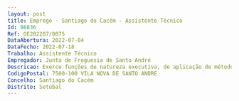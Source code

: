 ```yaml
--- 
layout: post
title: Emprego - Santiago do Cacém - Assistente Técnico
Id: 98836
Ref: OE202207/0075
DataAbertura: 2022-07-04
DataFecho: 2022-07-18
Trabalho: Assistente Técnico
Empregador: Junta de Freguesia de Santo André
Descricao: Exerce funções de natureza executiva, de aplicação de métodos e processos com base em diretivas bem definidas e instruções gerais, de grau médio de complexidade nas áreas de atuação da respetiva freguesia, nomeadamente atendimento geral à população, a emissão de atestados, declarações e licenças, a recolha e tratamento de informação, tratamento de dados estatísticos e de gestão, contabilidade, a elaboração e registo de correspondência, organização de expediente e arquivos, organização e processamento de dados relativos à situação de pessoal e aquisição ou manutenção de material, equipamentos, instalações ou serviços, e outras tarefas que se enquadrem nas atribuições e competências da respetiva categoria.
CodigoPostal: 7500-100 VILA NOVA DE SANTO ANDRÉ
Concelho: Santiago do Cacém
Distrito: Setúbal
--- 
```

